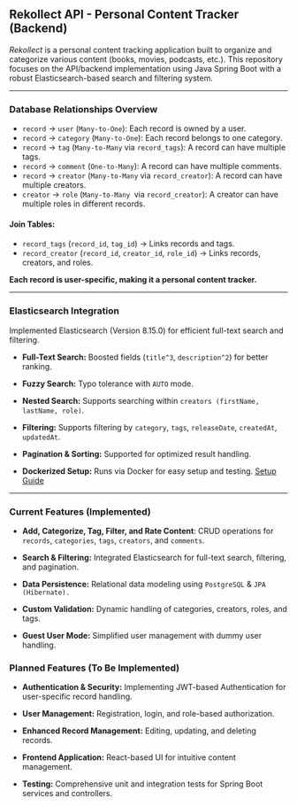 ## Rekollect API - Personal Content Tracker (Backend)

_Rekollect_ is a personal content tracking application built to organize and categorize various content (books, movies,
podcasts, etc.). This repository focuses on the API/backend implementation using Java Spring Boot with a robust
Elasticsearch-based search and filtering system.

---

### Database Relationships Overview

- ```record``` → ```user``` (```Many-to-One```): Each record is owned by a user.
- ```record``` → ```category``` (```Many-to-One```): Each record belongs to one category.
- ```record``` → ```tag``` (```Many-to-Many``` via ```record_tags```): A record can have multiple tags.
- ```record``` → ```comment``` (```One-to-Many```): A record can have multiple comments.
- ```record``` → ```creator``` (```Many-to-Many``` via ```record_creator```): A record can have multiple creators.
- ```creator``` → ```role``` (```Many-to-Many ```via ```record_creator```): A creator can have multiple roles in
  different records.

#### Join Tables:

- ```record_tags``` (```record_id```, ```tag_id```) → Links records and tags.
- ```record_creator``` (```record_id```, ```creator_id```, ```role_id```) → Links records, creators, and roles.

**Each record is user-specific, making it a personal content tracker.**

---

### Elasticsearch Integration

Implemented Elasticsearch (Version 8.15.0) for efficient full-text search and filtering.

- **Full-Text Search:** Boosted fields (```title^3```, ```description^2```) for better ranking.

- **Fuzzy Search:** Typo tolerance with ```AUTO``` mode.

- **Nested Search:** Supports searching within `creators (firstName, lastName, role)`.

- **Filtering:** Supports filtering by `category`, `tags`, `releaseDate`, `createdAt`, `updatedAt`.

- **Pagination & Sorting:** Supported for optimized result handling.

- **Dockerized Setup:** Runs via Docker for easy setup and
  testing. [Setup Guide](src/main/resources/docs/elasticsearch-setup.md)

---

### Current Features (Implemented)

- **Add, Categorize, Tag, Filter, and Rate Content**: CRUD operations for ``records``, `categories`, `tags`, `creators`, and `comments`.

- **Search & Filtering:** Integrated Elasticsearch for full-text search, filtering, and pagination.

- **Data Persistence:** Relational data modeling using `PostgreSQL` & `JPA (Hibernate).`

- **Custom Validation:** Dynamic handling of categories, creators, roles, and tags.

- **Guest User Mode:** Simplified user management with dummy user handling.

### Planned Features (To Be Implemented)

- **Authentication & Security:** Implementing JWT-based Authentication for user-specific record handling.

- **User Management:** Registration, login, and role-based authorization.

- **Enhanced Record Management:** Editing, updating, and deleting records.

- **Frontend Application:** React-based UI for intuitive content management.

- **Testing:** Comprehensive unit and integration tests for Spring Boot services and controllers.

